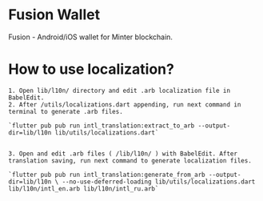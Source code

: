 # Fusion Wallet

Fusion - Android/iOS wallet for Minter blockchain.


# How to use localization?


    1. Open lib/l10n/ directory and edit .arb localization file in BabelEdit.
    2. After /utils/localizations.dart appending, run next command in terminal to generate .arb files.
    
    `flutter pub pub run intl_translation:extract_to_arb --output-dir=lib/l10n lib/utils/localizations.dart`
   
    
    3. Open and edit .arb files ( /lib/l10n/ ) with BabelEdit. After translation saving, run next command to generate localization files.
    
    `flutter pub pub run intl_translation:generate_from_arb --output-dir=lib/l10n \ --no-use-deferred-loading lib/utils/localizations.dart lib/l10n/intl_en.arb lib/l10n/intl_ru.arb`